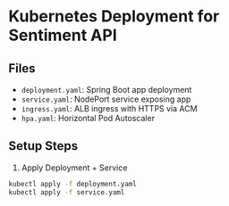 # Kubernetes Deployment for Sentiment API

## Files

- `deployment.yaml`: Spring Boot app deployment
- `service.yaml`: NodePort service exposing app
- `ingress.yaml`: ALB ingress with HTTPS via ACM
- `hpa.yaml`: Horizontal Pod Autoscaler

## Setup Steps

1. Apply Deployment + Service
```bash
kubectl apply -f deployment.yaml
kubectl apply -f service.yaml